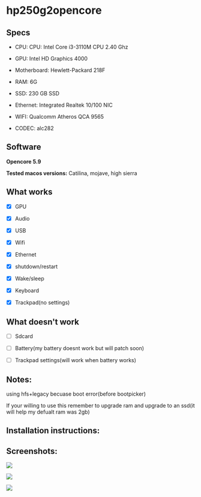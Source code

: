 # hp250g2opencore

## Specs

- CPU: CPU: Intel Core i3-3110M CPU 2.40 Ghz 

- GPU: Intel HD Graphics 4000  

-  Motherboard: Hewlett-Packard 218F  

- RAM: 6G    

-  SSD: 230 GB SSD  

-  Ethernet: Integrated Realtek 10/100 NIC 

- WIFI: Qualcomm Atheros QCA 9565 

- CODEC: alc282

## Software

**Opencore 5.9**

**Tested macos versions:** Catilina, mojave, high sierra

## What works

- [x] GPU

- [x] Audio

- [x] USB

- [x] Wifi

- [x] Ethernet

- [x] shutdown/restart

- [x] Wake/sleep

- [x] Keyboard

- [x] Trackpad(no settings)

## What doesn't work

- [ ] Sdcard

- [ ] Battery(my battery doesnt work but will patch soon)

- [ ] Trackpad settings(will work when battery works)





## Notes:

using hfs+legacy becuase boot error(before bootpicker)

If your willing to use this remember to  upgrade ram and upgrade to an ssd(it will help my defualt ram was 2gb)

## Installation instructions:

## Screenshots:

![](/home/amir/Downloads/hp250efi/screenshots/catilina.png)

![](/home/amir/Downloads/hp250efi/screenshots/mojave.png)

![](/home/amir/Downloads/hp250efi/screenshots/highsierra.png)
